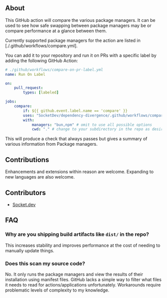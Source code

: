 ## About

This GitHub action will compare the various package managers. It can be used to see how safe swapping between package managers may be or compare performance at a glance between them.

Currently supported package managers for the action are listed in [./.github/workflows/compare.yml].

You can add it to your repository and run it on PRs with a specific label by adding the following GitHub Action:

```yaml
# ./github/workflows/compare-on-pr-label.yml
name: Run On Label

on:
    pull_request:
        types: [labeled]

jobs:
    compare:
        if: ${{ github.event.label.name == 'compare' }}
        uses: "SocketDev/dependency-divergence/.github/workflows/compare.yml@main"
        with:
            managers: "bun,npm" # omit to use all possible options
            cwd: "." # change to your subdirectory in the repo as desired
```

This will produce a check that always passes but gives a summary of various information from
Package managers.

## Contributions

Enhancements and extensions within reason are welcome. Expanding to new languages are also welcome.

## Contributors

* [Socket.dev](https://socket.dev/)

## FAQ

### Why are you shipping build artifacts like `dist/` in the repo?

This increases stability and improves performance at the cost of needing to manually update things.

### Does this scan my source code?

No. It only runs the package managers and view the results of their installation using manifest files. GitHub lacks a simple way to filter what files it needs to read for actions/applications unfortunately. Workarounds require problematic levels of complexity to my knowledge.
